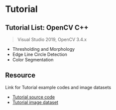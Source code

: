 # Tutorial

## Tutorial List:  OpenCV C++  

> Visual Studio 2019,  OpenCV 3.4.x

* Thresholding and Morphology
* Edge Line Circle Detection
* Color Segmentation

## Resource

Link for Tutorial example codes and image datasets

* [Tutorial source code](https://github.com/ykkimhgu/DLIP-src)
* [Tutorial image dataset](https://github.com/ykkimhgu/DLIP-src/tree/main/images)

